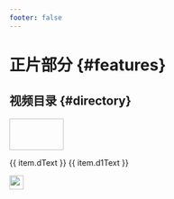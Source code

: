 ```yaml
---
footer: false
---
```


# 正片部分 {#features}


<style src="@theme/styles/vue-mastery.css"></style>
<script setup>

 let videoList = [
      {
        url:"https://www.bilibili.com/video/BV1mV41157Rh/?spm_id_from=333.999.0.0",
        bImg:"http://www.iotos.top/images/readme-pic/v00.png",
        dText:"开源IoTOS",
        d1Text:"项目介绍",
      },{
        url:"https://www.bilibili.com/video/BV1SF411f7Uk/?spm_id_from=333.999.0.0&vd_source=dd1ff5f9b766b029147919f86e238c99",
        bImg:"http://www.iotos.top/images/readme-pic/v01.png",
        dText:"开源IoTOS",
        d1Text:"01由来&未来方向",
      },
    ]
   
</script>

## 视频目录 {#directory}

<div v-for="item in videoList" class="vue-mastery-link" style="margin-top: 10px;">
  <a :href="item.url" target="_blank">
    <div class="banner-wrapper">
      <img class="banner"  width="96px" height="56px" :src="item.bImg" />
    </div>
    <p class="description">{{ item.dText }} <span>{{ item.d1Text }}</span></p>
    <div class="logo-wrapper">
        <img  width="25px" src="http://www.iotos.top/logo.png" />
    </div>
  </a>
</div>


